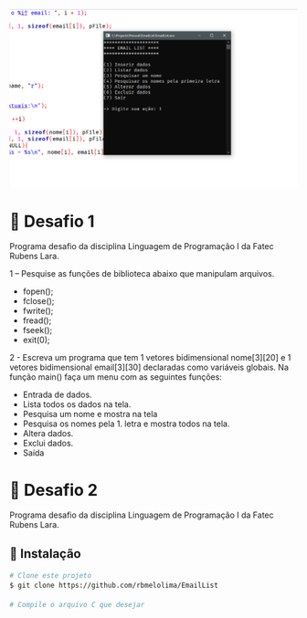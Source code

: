 ![Imagem do programa](./images/index.png)

# :page_with_curl: Desafio 1
Programa desafio da disciplina Linguagem de Programação I da Fatec Rubens Lara.

1 – Pesquise as funções de biblioteca abaixo que manipulam arquivos.
- fopen();
- fclose();
- fwrite();
- fread();
- fseek(); 
- exit(0); 

2 - Escreva um programa que tem 1 vetores bidimensional nome[3][20] e 1 vetores bidimensional email[3][30] declaradas como variáveis globais.
Na função main() faça um menu com as seguintes funções: 
- Entrada de dados.
- Lista todos os dados na tela.
- Pesquisa um nome e mostra na tela
- Pesquisa os nomes pela 1. letra e mostra todos na tela.
- Altera dados.
- Exclui dados.
- Saída


# :page_with_curl: Desafio 2
Programa desafio da disciplina Linguagem de Programação I da Fatec Rubens Lara.


## :hammer: Instalação

````bash
# Clone este projeto
$ git clone https://github.com/rbmelolima/EmailList

# Compile o arquivo C que desejar
````

